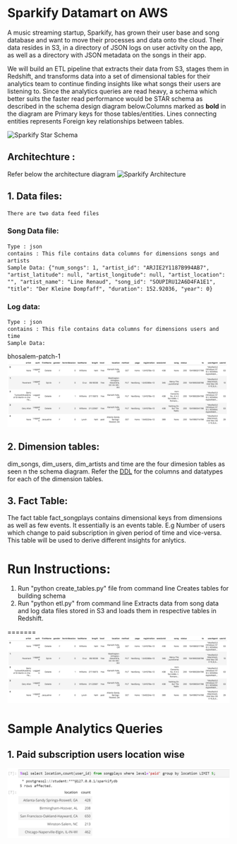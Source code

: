 # Sparkify Datamart on AWS
A music streaming startup, Sparkify, has grown their user base and song database and want to move their processes and data onto the cloud. Their data resides in S3, in a directory of JSON logs on user activity on the app, as well as a directory with JSON metadata on the songs in their app.

We will build an ETL pipeline that extracts their data from S3, stages them in Redshift, and transforms data into a set of dimensional tables for their analytics team to continue finding insights like what songs their users are listening to.
Since the analytics queries are read heavy, a schema which better suits the faster read performance would be STAR schema as described in the schema design diagram below.Columns marked as **bold** in the diagram are Primary keys for those tables/entities. Lines connecting entities represents Foreign key relationships between tables.

![Sparkify Star Schema](https://github.com/bhosalem/SparkifyAWSDataMart/blob/master/SchemaDiagram.png)

## Architechture :
Refer below the architecture diagram
![Sparkify Architecture](https://github.com/bhosalem/SparkifyAWSDataMart/blob/master/Process%20Flow.PNG)
## 1. Data files:
	There are two data feed files
### Song Data file:
	Type : json
	contains : This file contains data columns for dimensions songs and artists
	Sample Data: {"num_songs": 1, "artist_id": "ARJIE2Y1187B994AB7", "artist_latitude": null, "artist_longitude": null, "artist_location": "", "artist_name": "Line Renaud", "song_id": "SOUPIRU12A6D4FA1E1", "title": "Der Kleine Dompfaff", "duration": 152.92036, "year": 0}
### Log data:
	Type : json
	contains : This file contains data columns for dimensions users and time
	Sample Data:
 bhosalem-patch-1
![Log data](https://github.com/bhosalem/SparkifyDataWarehouse/blob/bhosalem-patch-1/log-data.png)

## 2. Dimension tables:
dim_songs, dim_users, dim_artists and time are the four dimesion tables as seen n the schema diagram. Refer the [DDL](https://github.com/bhosalem/SparkifyAWSDataMart/blob/master/sql_queries.py) for the columns and datatypes
for each of the dimension tables. 

## 3. Fact Table:
The fact table fact_songplays contains dimensional keys from dimensions as well as few events. It essentially is an events table.
E.g Number of users which change to paid subscription in given period of time and vice-versa. This table will be used to derive different insights for anlytics.

# Run Instructions:
1. Run "python create_tables.py" file from command line
   Creates tables for building schema
2. Run "python etl.py" from command line
   Extracts data from song data and log data files stored in S3 and loads them in respective tables in Redshift.

   
=======
![Log-Data](https://github.com/bhosalem/SparkifyDataWarehouse/blob/master/log-data.png)
      

# Sample Analytics Queries
## 1. Paid subscription users location wise
![Paid User Subscriptions Locationwise](https://github.com/bhosalem/SparkifyDataWarehouse/blob/bhosalem-patch-1/Paid_users_count_locationwise.PNG)



